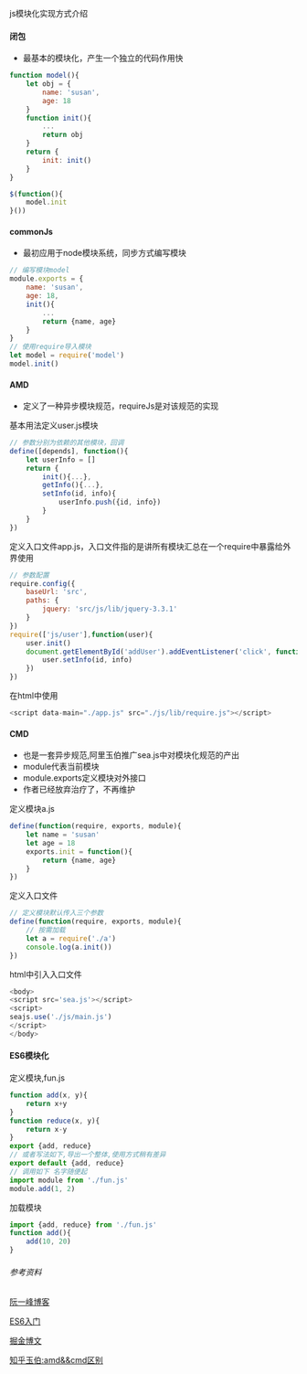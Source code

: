 js模块化实现方式介绍
#### 闭包
* 最基本的模块化，产生一个独立的代码作用快
```js
function model(){
    let obj = {
        name: 'susan',
        age: 18
    }
    function init(){
        ...
        return obj
    }
    return {
        init: init()
    }
}

$(function(){
    model.init
}())
```
#### commonJs
* 最初应用于node模块系统，同步方式编写模块
```js
// 编写模块model
module.exports = {
    name: 'susan',
    age: 18,
    init(){
        ...
        return {name, age}
    }
}
// 使用require导入模块
let model = require('model')
model.init()
```
#### AMD
* 定义了一种异步模块规范，requireJs是对该规范的实现

基本用法定义user.js模块
```js
// 参数分别为依赖的其他模块，回调
define([depends], function(){
    let userInfo = []
    return {
        init(){...},
        getInfo(){...},
        setInfo(id, info){
            userInfo.push({id, info})
        }
    }
})
```
定义入口文件app.js，入口文件指的是讲所有模块汇总在一个require中暴露给外界使用
```js
// 参数配置
require.config({
    baseUrl: 'src',
    paths: {
        jquery: 'src/js/lib/jquery-3.3.1'
    }
})
require(['js/user'],function(user){
    user.init()
    document.getElementById('addUser').addEventListener('click', function(){
        user.setInfo(id, info)
    })
})
```
在html中使用
```js
<script data-main="./app.js" src="./js/lib/require.js"></script>
```

#### CMD
* 也是一套异步规范,阿里玉伯推广sea.js中对模块化规范的产出
* module代表当前模块
* module.exports定义模块对外接口
* 作者已经放弃治疗了，不再维护

定义模块a.js
```js
define(function(require, exports, module){
    let name = 'susan'
    let age = 18
    exports.init = function(){
        return {name, age}
    }
})
```
定义入口文件
```js
// 定义模块默认传入三个参数
define(function(require, exports, module){
    // 按需加载
    let a = require('./a')
    console.log(a.init())
})
```
html中引入入口文件
```js
<body>
<script src='sea.js'></script>
<script>
seajs.use('./js/main.js')
</script>
</body>
```

#### ES6模块化
定义模块,fun.js
```js
function add(x, y){
    return x+y
}
function reduce(x, y){
    return x-y
}
export {add, reduce}
// 或者写法如下,导出一个整体,使用方式稍有差异
export default {add, reduce}
// 调用如下 名字随便起
import module from './fun.js'
module.add(1, 2)
```
加载模块
```js
import {add, reduce} from './fun.js'
function add(){
    add(10, 20)
}
```

###### 参考资料

[阮一峰博客](http://javascript.ruanyifeng.com/nodejs/module.html)

[ES6入门](http://es6.ruanyifeng.com/#docs/module)

[掘金博文](https://juejin.im/post/5b4420e7f265da0f4b7a7b27)

[知乎玉伯:amd&&cmd区别](https://www.zhihu.com/question/20351507)

